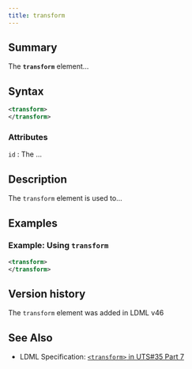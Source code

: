 ```yaml
---
title: transform
---
```


## Summary

The **`transform`** element…

## Syntax

```xml
<transform>
</transform>
```

### Attributes

`id` :   The …

## Description

The `transform` element is used to…

## Examples

### Example: Using `transform`

```xml
<transform>
</transform>
```

## Version history

The `transform` element was added in LDML v46

<!-- ## See also

- … -->

## See Also

- LDML Specification: [`<transform>` in UTS#35 Part 7][tr35-element-transform]

[tr35-element-transform]:
    https://www.unicode.org/reports/tr35/tr35-keyboards.html#element-transform

